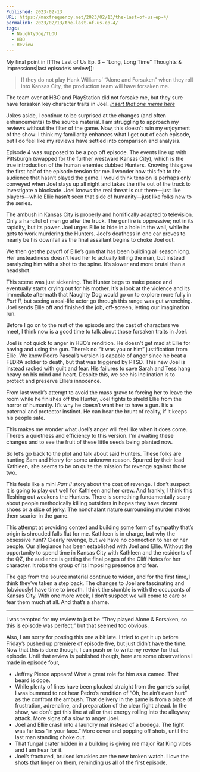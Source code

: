 ```yaml
---
Published: 2023-02-13
URL: https://maxfrequency.net/2023/02/13/the-last-of-us-ep-4/
permalink: 2023/02/13/the-last-of-us-ep-4/
tags:
  - NaughtyDog/TLOU
  - HBO
  - Review
---
```

My final point in [[The Last of Us Ep. 3 – “Long, Long Time” Thoughts & Impressions|last episode’s review]]:

> If they do not play Hank Williams’ “Alone and Forsaken” when they roll into Kansas City, the production team will have forsaken me.

The team over at HBO and PlayStation did not forsake me, but they sure have forsaken key character traits in Joel. *[insert that one meme here](https://media.tenor.com/UBwavZVvFvkAAAAC/burn-oh.gif)*

Jokes aside, I continue to be surprised at the changes (and often enhancements) to the source material. I am struggling to approach my reviews without the filter of the game. Now, this doesn’t ruin my enjoyment of the show: I think my familiarity enhances what I get out of each episode, but I do feel like my reviews have settled into comparison and analysis.

Episode 4 was supposed to be a pop off episode. The events line up with Pittsburgh (swapped for the further westward Kansas City), which is the true introduction of the human enemies dubbed Hunters. Knowing this gave the first half of the episode tension for me. I wonder how this felt to the audience that hasn’t played the game. I would think tension is perhaps only conveyed when Joel stays up all night and takes the rifle out of the truck to investigate a blockade. Joel knows the real threat is out there—just like players—while Ellie hasn’t seen that side of humanity—just like folks new to the series.

The ambush in Kansas City is properly and horrifically adapted to television. Only a handful of men go after the truck. The gunfire is oppressive; not in its rapidity, but its power. Joel urges Ellie to hide in a hole in the wall, while he gets to work murdering the Hunters. Joel’s deafness in one ear proves to nearly be his downfall as the final assailant begins to choke Joel out.

We then get the payoff of Ellie’s gun that has been building all season long. Her unsteadiness doesn’t lead her to actually killing the man, but instead paralyzing him with a shot to the spine. It’s slower and more brutal than a headshot.

This scene was just sickening. The Hunter begs to make peace and eventually starts crying out for his mother. It’s a look at the violence and its immediate aftermath that Naughty Dog would go on to explore more fully in *Part II*, but seeing a real-life actor go through this range was gut wrenching. Joel sends Ellie off and finished the job, off-screen, letting our imagination run.

Before I go on to the rest of the episode and the cast of characters we meet, I think now is a good time to talk about those forsaken traits in Joel.

Joel is not quick to anger in HBO’s rendition. He doesn’t get mad at Ellie for having and using the gun. There’s no “it was you or him” justification from Ellie. We know Pedro Pascal’s version is capable of anger since he beat a FEDRA soldier to death, but that was triggered by PTSD. This new Joel is instead racked with guilt and fear. His failures to save Sarah and Tess hang heavy on his mind and heart. Despite this, we see his inclination is to protect and preserve Ellie’s innocence.

From last week’s attempt to avoid the mass grave to forcing her to leave the room while he finishes off the Hunter, Joel fights to shield Ellie from the horror of humanity. It’s why he doesn’t want her to have a gun. It’s a paternal and protector instinct. He can bear the brunt of reality, if it keeps his people safe.

This makes me wonder what Joel’s anger will feel like when it does come. There’s a quietness and efficiency to this version. I’m awaiting these changes and to see the fruit of these little seeds being planted now.

So let’s go back to the plot and talk about said Hunters. These folks are hunting Sam and Henry for some unknown reason. Spurred by their lead Kathleen, she seems to be on quite the mission for revenge against those two.

This feels like a mini *Part II* story about the cost of revenge. I don’t suspect it is going to play out well for Kathleen and her crew. And frankly, I think this fleshing out weakens the Hunters. There is something fundamentally scary about people methodically killing outsiders in hopes they have decent shoes or a slice of jerky. The nonchalant nature surrounding murder makes them scarier in the game.

This attempt at providing context and building some form of sympathy that’s origin is shrouded falls flat for me. Kathleen is in charge, but why the obsessive hunt? Clearly revenge, but we have no connection to her or her people. Our allegiance has been established with Joel and Ellie. Without the opportunity to spend time in Kansas City with Kathleen and the residents of the QZ, the audience is getting the final pages of the Cliff Notes for her character. It robs the group of its imposing presence and fear.

The gap from the source material continue to widen, and for the first time, I think they’ve taken a step back. The changes to Joel are fascinating and (obviously) have time to breath. I think the stumble is with the occupants of Kansas City. With one more week, I don’t suspect we will come to care or fear them much at all. And that’s a shame.

---

I was tempted for my review to just be “They played Alone & Forsaken, so this is episode was perfect,” but that seemed too obvious.

Also, I am sorry for posting this one a bit late. I tried to get it up before Friday’s pushed up premiere of episode five, but just didn’t have the time. Now that this is done though, I can push on to write my review for that episode. Until that review is published though, here are some observations I made in episode four,

- Jeffrey Pierce appears! What a great role for him as a cameo. That beard is dope.
- While plenty of lines have been plucked straight from the game’s script, I was bummed to not hear Pedro’s rendition of “Oh, he ain’t even hurt” as the confront the ambush. That delivery in the game is from a place of frustration, adrenaline, and preparation of the clear fight ahead. In the show, we don’t get this line at all or that energy rolling into the alleyway attack. More signs of a slow to anger Joel.
- Joel and Ellie crash into a laundry mat instead of a bodega. The fight was far less “in your face.” More cover and popping off shots, until the last man standing choke out.
- That fungal crater hidden in a building is giving me major Rat King vibes and I am hear for it.
- Joel’s fractured, bruised knuckles are the new broken watch. I love the shots that linger on them, reminding us all of the first episode.